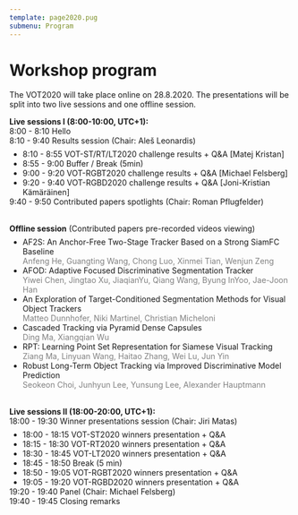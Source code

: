 ```yaml
---
template: page2020.pug
submenu: Program
---
```


# Workshop program

The VOT2020 will take place online on 28.8.2020. The presentations will be split into two live sessions and one offline session.

**Live sessions I (8:00-10:00, UTC+1):** <br />
8:00 - 8:10 Hello <br />
8:10 - 9:40 Results session (Chair: Aleš Leonardis)
<ul style="margin-top: -0.5em; margin-bottom: 0;">
  <li>8:10 - 8:55 VOT-ST/RT/LT2020 challenge results + Q&A [Matej Kristan]</li>
  <li>8:55 - 9:00 Buffer / Break (5min)</li>
  <li>9:00 - 9:20 VOT-RGBT2020 challenge results + Q&A [Michael Felsberg]</li>
  <li>9:20 - 9:40 VOT-RGBD2020 challenge results + Q&A [Joni-Kristian Kämäräinen]</li>
</ul>
9:40 - 9:50 Contributed papers spotlights (Chair: Roman Pflugfelder) 

<br />
<br />

**Offline session** (Contributed papers pre-recorded videos viewing)
<ul style="margin-top: -0.5em; margin-bottom: 0;">
  <li>AF2S: An Anchor-Free Two-Stage Tracker Based on a Strong SiamFC Baseline <br />
  <span style="color:gray">Anfeng He, Guangting Wang, Chong Luo, Xinmei Tian, Wenjun Zeng</span></li>
  <li>AFOD: Adaptive Focused Discriminative Segmentation Tracker <br />
  <span style="color:gray">Yiwei Chen, Jingtao Xu, JiaqianYu, Qiang Wang, Byung InYoo, Jae-Joon Han</span></li>
  <li>An Exploration of Target-Conditioned Segmentation Methods for Visual Object Trackers <br />
  <span style="color:gray">Matteo Dunnhofer, Niki Martinel, Christian Micheloni</span></li>
  <li>Cascaded Tracking via Pyramid Dense Capsules <br />
  <span style="color:gray">Ding Ma, Xiangqian Wu</span></li>
  <li>RPT: Learning Point Set Representation for Siamese Visual Tracking <br />
  <span style="color:gray">Ziang Ma, Linyuan Wang, Haitao Zhang, Wei Lu, Jun Yin</span></li>
  <li>Robust Long-Term Object Tracking via Improved Discriminative Model Prediction <br />
  <span style="color:gray">Seokeon Choi, Junhyun Lee, Yunsung Lee, Alexander Hauptmann</span></li> 
</ul>

<br />

**Live sessions II (18:00-20:00, UTC+1):** <br />
18:00 - 19:30 Winner presentations session (Chair: Jiri Matas)
<ul style="margin-top: -0.5em; margin-bottom: 0;">
  <li>18:00 - 18:15 VOT-ST2020 winners presentation + Q&A</li>
  <li>18:15 - 18:30 VOT-RT2020 winners presentation + Q&A</li>
  <li>18:30 - 18:45 VOT-LT2020 winners presentation + Q&A</li>
  <li>18:45 - 18:50 Break (5 min)</li>
  <li>18:50 - 19:05 VOT-RGBT2020 winners presentation + Q&A</li>
  <li>19:05 - 19:20 VOT-RGBD2020 winners presentation + Q&A</li>
</ul>
19:20 - 19:40 Panel (Chair: Michael Felsberg) <br />
19:40 - 19:45 Closing remarks

